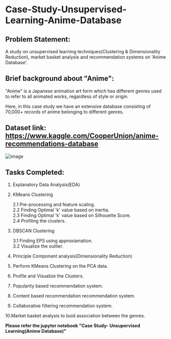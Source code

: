# Case-Study-Unsupervised-Learning-Anime-Database

## Problem Statement:

A study on unsupervised learning techniques(Clustering & Dimensionality Reduction), market basket analysis and recommendation systems on 'Anime Database'.

## Brief background about "Anime":

"Anime" is a Japanese animation art form which has different genres used to refer to all animated works, regardless of style or origin. 

Here, in this case study we have an extensive database consisting of 70,000+ records of anime belonging to different genres.

## Dataset link: https://www.kaggle.com/CooperUnion/anime-recommendations-database

![image](https://user-images.githubusercontent.com/70081663/120812849-002c2e00-c56b-11eb-8da0-1e246b4e835b.png)

## Tasks Completed:

1. Explanatory Data Analysis(EDA)

2. KMeans Clustering
	
	2.1 Pre-processing and feature scaling.<br>
	2.2 Finding Optimal 'k' value based on inertia.<br>
	2.3 Finding Optimal 'k' value based on Silhouette Score.<br>
	2.4 Profiling the clusters.<br>

3. DBSCAN Clustering
	
	3.1 Finding EPS using approxiamation.<br>
	3.2 Visualize the outlier.<br>

4. Principle Component analysis(Dimensionality Reduction)

5. Perform KMeans Clustering on the PCA data.

6. Profile and Visualize the Clusters.

7. Popularity based recommendation system.

8. Content based recommendation recommendation system.

9. Collaborative filtering recommendation system.

10.Market basket analysis to buid association between the genres.

**Please refer the jupyter notebook "Case Study- Unsupervised Learning(Anime Database)"**
